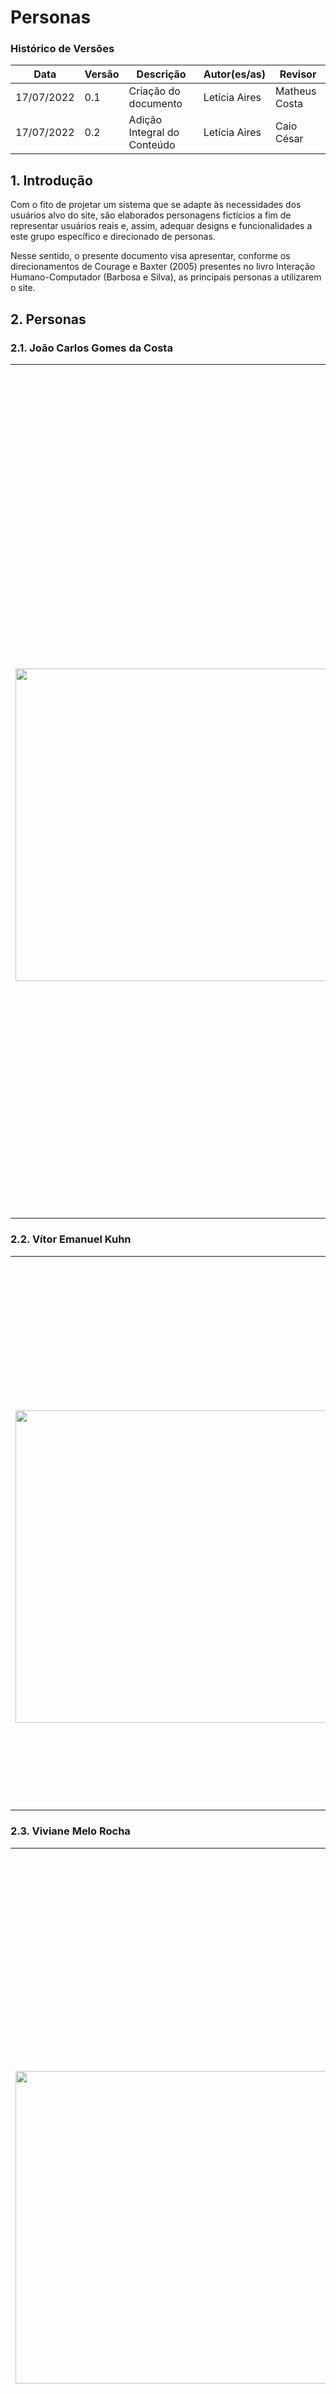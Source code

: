 # Personas

### Histórico de Versões

**Data** | **Versão** | **Descrição** | **Autor(es/as)** | **Revisor**
--- | --- | --- | --- | ---
17/07/2022 | 0.1 | Criação do documento | Letícia Aires | Matheus Costa 
17/07/2022 | 0.2 | Adição Integral do Conteúdo| Letícia Aires | Caio César

## 1. Introdução

Com o fito de projetar um sistema que se adapte às necessidades dos usuários alvo do site, são elaborados personagens fictícios a fim de representar usuários reais e, assim, adequar designs e funcionalidades a este grupo específico e direcionado de personas. 

Nesse sentido, o presente documento visa apresentar, conforme os direcionamentos de Courage e Baxter (2005) presentes no livro Interação Humano-Computador (Barbosa e Silva), as principais personas a utilizarem o site.

## 2. Personas

### 2.1. João Carlos Gomes da Costa

<table>
  <tr>
    <th>    </th>
    <th>João Carlos Gomes da Costa - Professor de Arquitetura</th>
  </tr>
  <tr>
    <td> <img src="https://pbs.twimg.com/profile_images/980145664712740864/aNWjR7MB_400x400.jpg" width=500 height=auto> </td> 
    <td> <p align="justify">
    <b>Status:      </b> Persona Primária   <br>
    <b>Idade:       </b> 44 anos            <br>
    <b>Profissão:   </b> Professor de Arquitetura        <br>
    <b>Objetivos:   </b> João Carlos é docente de longa data na Universidade de Brasília (UnB) e utiliza o site da Faculdade de Arquiteura (FAU) atas e resoluções e informes do conselho da fau  acessar caledário dos departamentos teve sua casa destruída pelas chuvas e enchentes do Rio Cachoeira no ano passado. Seu principal objetivo é poder reconstruir sua casa e poder ter uma moradia tranquila novamente. Para isso, Valéria utiliza o site da Prefeitura de Itabuna para poder consultar se seu nome saiu na lista de beneficiados do Programa Auxílio Recomeço e para consultar a lista de lojas parceiras do auxílio, além de acessar a ouvidoria para registrar manifestações. 
    </p> </td>
  </tr>
  <tr>
</table>

### 2.2. Vítor Emanuel Kuhn

<table>
  <tr>
    <th>    </th>
    <th>Vítor Emanuel Kuhn - Estudante de Graduação de Arquitetura</th>
  </tr>
  <tr>
    <td> <img src="https://th.bing.com/th/id/OIP.LDlz__TejZJmSIGGPJk2TwHaEb?pid=ImgDet&w=635&h=380&rs=1" width=500 height=auto> </td> 
    <td> <p align="justify">
    <b>Status:      </b> Persona Primária   <br>
    <b>Idade:       </b> 27 anos            <br>
    <b>Profissão:   </b> Estudante de Graduação de Arquitetura        <br>
    <b>Objetivos:   </b> Vítor está prestes a se formar em Arquitetura na Universidade de Brasília (UnB), dessa forma, utiliza constantemente o site da FAU a fim de se informar com relação ao calendário acadêmico e seu fluxo curricular. Além disso, Vítor verifica os editais para conferir seu status quanto à aprovação do fomento à pesquisas que participa e, logo, validará seu diploma digital no site da instituição. 
    </p> </td>
  </tr>
  <tr>
</table>

### 2.3. Viviane Melo Rocha

<table>
  <tr>
    <th>    </th>
    <th>Viviane Melo Rocha - Estudante de Mestrado em Arquitetura</th>
  </tr>
  <tr>
    <td> <img src= "https://img00.deviantart.net/e41d/i/2010/328/d/7/random_person_4_by_callmechurch-d33jxg0.jpg" width=500 height=auto> </td> 
    <td> <p align="justify">
    <b>Status:      </b> Persona Primária   <br>
    <b>Idade:       </b> 26 anos            <br>
    <b>Profissão:   </b> Estudante de Mestrado em Arquitetura        <br>
    <b>Objetivos:   </b> Viviane recentemente ingressou como estudante de pós graduação na Universidade de Brasília (UnB). Como um dos 94 alunos de mestrado na área, Viviane tem como principal objetivo o desenvolvimento de uma excepcional dissertação de mestrado. Nesse sentido, a mesma utiliza o site para ter acesso a teses e dissertações, bem como projetos de extensão e outros eventos acadêmicos, a fim de estar a par de todas as oportunidades e recursos disponíveis para a melhor construção possível de um trabalho para apresentar à banca.
    </p> </td>
  </tr>
  <tr>
</table>

## 3. Referências

> Barbosa, S. D. J.; Silva, B. S. da; Silveira, M. S.; Gasparini, I.; Darin, T.; Barbosa, G. D. J.Interação Humano-Computador e Experiência do usuário. 2021. Autopublicação. ISBN: 978-65-00-19677-1

> This Person Does Not Exist, 2022. Disponível em: <https://this-person-does-not-exist.com>. Acesso em: 17 de jul. de 2022.